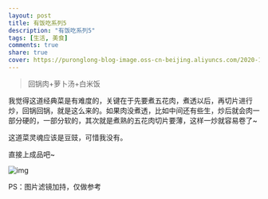 ```yaml
---
layout: post
title: 有饭吃系列5
description: "有饭吃系列5"
tags: [生活, 美食]
comments: true
share: true
cover: https://puronglong-blog-image.oss-cn-beijing.aliyuncs.com/2020-12-26-IMG_4291.JPG
---
```


> 回锅肉+萝卜汤+白米饭

<!-- more -->

我觉得这道经典菜是有难度的，关键在于先要煮五花肉，煮透以后，再切片进行炒，回锅回锅，就是这么来的。如果肉没煮透，比如中间还有些生，炒后就会肉一部分硬的，一部分软的，其次就是煮熟的五花肉切片要薄，这样一炒就容易卷了~

这道菜灵魂应该是豆豉，可惜我没有。

直接上成品吧~

![img](https://puronglong-blog-image.oss-cn-beijing.aliyuncs.com/2020-12-26-IMG_4291.JPG)

PS：图片滤镜加持，仅做参考
